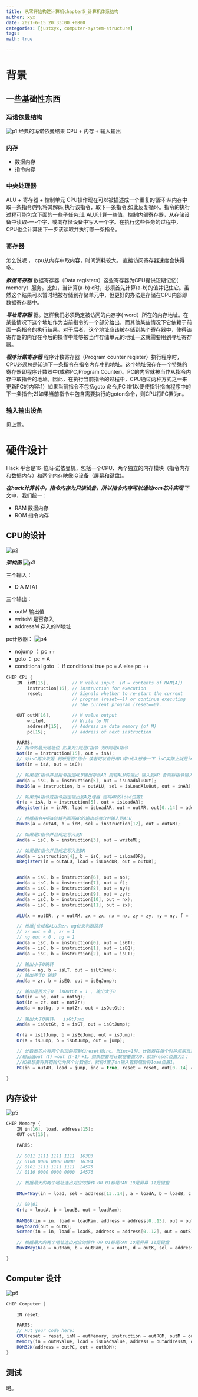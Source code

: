 ```yaml
---
title: 从零开始构建计算机chapter5_计算机体系结构
author: xyx
date: 2021-6-15 20:33:00 +0800
categories: [justxyx, computer-system-structure]
tags: 
math: true

---
```

# 背景

## 一些基础性东西

### 冯诺依曼结构

![p1](/assets/img/2021.6.15/p1.png)
经典的冯诺依曼结果 CPU + 内存 + 输入输出

### 内存 

* 数据内存
* 指令内存

### 中央处理器

ALU + 寄存器 + 控制单元
CPU操作现在可以被描述成一个重复的循环:从内存中取一条指令(字);将其解码;执行该指令，取下一条指令;如此反复循环。指令的执行过程可能包含下面的一些子任务:让 ALU计算一些值，控制内部寄存器，从存储设备中读取-一-个字，或向存储设备中写入一个字。在执行这些任务的过程中，CPU也会计算出下一步该读取并执行哪一条指令。

### 寄存器

怎么说呢 ， cpu从内存中取内容，时间消耗较大。 直接访问寄存器速度会快得多。

***数据寄存器***
数据寄存器（Data registers）这些寄存器为CPU提供短期记忆( memory）服务。比如，当计算(a-b)·c时，必须首先计算(a-b)的值并记住它。虽然这个结果可以暂时地被存储到存储单元中，但更好的办法是存储在CPU内部即数据寄存器中。

***寻址寄存器***
据。这样我们必须确定被访问的内存字( word）所在的内存地址。在某些情况下这个地址作为当前指令的一个部分给出，而其他某些情况下它依赖于前面一条指令的执行结果。对于后者，这个地址应该被存储到某个寄存器中，使得该寄存器的内容在今后的操作中能够被当作存储单元的地址一这就需要用到寻址寄存器。

***程序计数寄存器***
程序计数寄存器（Program counter register）执行程序时，CPU必须总是知道下一条指令在指令内存中的地址。这个地址保存在一个特殊的寄存器即程序计数器中(或称PC,Program Counter)。PC的内容就被当作从指令内存中取指令的地址。因此，在执行当前指令的过程中，CPU通过两种方式之一来更新PC的内容:1）如果当前指令不包括goto 命令,PC 增1以便使指针指向程序中的下一条指令;2)如果当前指令中包含需要执行的goton命令，则CPU将PC置为n。

### 输入输出设备

见上章。

# 硬件设计

Hack 平台是16-位冯·诺依曼机，包括一个CPU、两个独立的内存模块（指令内存和数据内存）和两个内存映像IO设备（屏幕和键盘)。

***在hack计算机中，指令内存为只读设备，所以指令内存可以通过rom芯片实现***
下文中，我们统一：
* RAM 数据内存
* ROM 指令内存

## CPU的设计

![p2](/assets/img/2021.6.15/p2.png)


***架构图***
![p3](/assets/img/2021.6.15/p3.png)

三个输入：
* D A M[A]

三个输出：
* outM 输出值
* writeM 是否存入
* addressM 存入的M地址

pc计数器：
![p4](/assets/img/2021.6.15/p4.png)
* nojump ： pc ++
* goto ： pc = A
* conditional goto ： 
  if conditional true pc = A 
    else 
     pc ++

~~~java
CHIP CPU {
    IN  inM[16],         // M value input  (M = contents of RAM[A])
        instruction[16], // Instruction for execution
        reset;           // Signals whether to re-start the current
                         // program (reset==1) or continue executing
                         // the current program (reset==0).

    OUT outM[16],        // M value output
        writeM,          // Write to M? 
        addressM[15],    // Address in data memory (of M)
        pc[15];          // address of next instruction

    PARTS:
    // 指令的最大地址位 如果为1则是C指令 为0则是A指令
    Not(in = instruction[15], out = isA);
    // 对isC再次取返 判断是否C指令 读者可以自行用1或0代入想像一下 isC实际上就是instruction[15]的值
    Not(in = isA, out = isC);

    // 如果是C指令并且指令指定ALU输出存到AR 则将ALU的输出 输入到AR 否则将指令输入到AR
    And(a = isC, b = instruction[5], out = isLoadAluOut);
    Mux16(a = instruction, b = outALU, sel = isLoadAluOut, out = inAR);

    // 如果为A指令或指令指定输出到A处理器 则将AR的load位置1
    Or(a = isA, b = instruction[5], out = isLoadAR);
    ARegister(in = inAR, load = isLoadAR, out = outAR, out[0..14] = addressM);

    // 根据指令中的a位域判断将AR的输出或者inM输入到ALU
    Mux16(a = outAR, b = inM, sel = instruction[12], out = outAM);

    // 如果是C指令并且规定写入到M
    And(a = isC, b = instruction[3], out = writeM);

    // 如果是C指令并且规定写入到DR
    And(a = instruction[4], b = isC, out = isLoadDR); 
    DRegister(in = outALU, load = isLoadDR, out = outDR);


    And(a = isC, b = instruction[6], out = no);
    And(a = isC, b = instruction[7], out = f);
    And(a = isC, b = instruction[8], out = ny);
    And(a = isC, b = instruction[9], out = zy);
    And(a = isC, b = instruction[10], out = nx);
    And(a = isC, b = instruction[11], out = zx);

    ALU(x = outDR, y = outAM, zx = zx, nx = nx, zy = zy, ny = ny, f = f, no = no, out = outALU, out = outM, zr=zr, ng=ng);

    // 根据j位域和ALU的zr、ng位来判断跳转
    // zr out = 0 , zr = 1
    // ng out < 0 , ng = 1
    And(a = isC, b = instruction[0], out = isGT);
    And(a = isC, b = instruction[1], out = isEQ);
    And(a = isC, b = instruction[2], out = isLT);

    // 输出小于0跳转
    And(a = ng, b = isLT, out = isLtJump);
    // 输出等于0 跳转
    And(a = zr, b = isEQ, out = isEqJump);

    // 输出是否大于0  isOutGt = 1 , 输出大于0 
    Not(in = ng, out = notNg);
    Not(in = zr, out = notZr);
    And(a = notNg, b = notZr, out = isOutGt);
    
    // 输出大于0跳转。  isGtJump
    And(a = isOutGt, b = isGT, out = isGtJump);

    Or(a = isLtJump, b = isEqJump, out = isJump);
    Or(a = isJump, b = isGtJump, out = jump);

    // 计数器芯片有两个附加的控制位reset和inc。当inc=1时，计数器在每个时钟周期自加，
    //输出值out（t）=out（t-1）+1。如果想要将计数器重置为0，就将reset位置为1；
    //如果想要将其初始化为某个计数值d，就将d置于in输入管脚然后将1oad位置1。
    PC(in = outAR, load = jump, inc = true, reset = reset, out[0..14] = pc);

}

~~~


## 内存设计

![p5](/assets/img/2021.6.15/p5.png)

~~~java
CHIP Memory {
    IN in[16], load, address[15];
    OUT out[16];

    PARTS:

    // 0011 1111 1111 1111  16383
    // 0100 0000 0000 0000  16384
    // 0101 1111 1111 1111  24575
    // 0110 0000 0000 0000  24576

    // 根据最大的两个地址选出对应的操作 00 01都是RAM 10是屏幕 11是键盘

    DMux4Way(in = load, sel = address[13..14], a = loadA, b = loadB, c = loadS, d = loadK);

    // 00|01 
    Or(a = loadA, b = loadB, out = loadRam);
    
    RAM16K(in = in, load = loadRam, address = address[0..13], out = outRam);
    Keyboard(out = outK);
    Screen(in = in, load = loadS, address = address[0..12], out = outS);

    // 根据最大的两个地址选出对应的操作 00 01都是RAM 10是屏幕 11是键盘
    Mux4Way16(a = outRam, b = outRam, c = outS, d = outK, sel = address[13..14], out = out);

}
~~~


## Computer 设计

![p6](/assets/img/2021.6.15/p6.png)

~~~java
CHIP Computer {

    IN reset;

    PARTS:
    // Put your code here:
    CPU(reset = reset, inM = outMemory, instruction = outROM, outM = outMvalue, writeM = isLoadValue, addressM = outAddressM, pc = outPC);
    Memory(in = outMvalue, load = isLoadValue, address = outAddressM, out = outMemory);
    ROM32K(address = outPC, out = outROM);
}
~~~

## 测试 
略。
